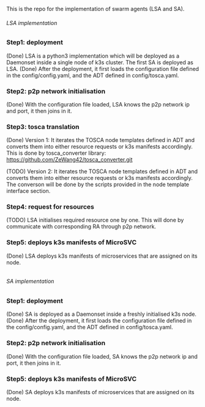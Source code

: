  This is the repo for the implementation of swarm agents (LSA and SA).

###### LSA implementation

### Step1: deployment
(Done) LSA is a python3 implementation which will be deployed as a Daemonset inside a single node of k3s cluster. The first SA is deployed as LSA.
(Done) After the deployment, it first loads the configuration file defined in the config/config.yaml, and the ADT defined in config/tosca.yaml.

### Step2: p2p network initialisation
(Done) With the configuration file loaded, LSA knows the p2p network ip and port, it then joins in it.

### Step3: tosca translation
(Done) Version 1: It iterates the TOSCA node templates defined in ADT and converts them into either resource requests or k3s manifests accordingly.
This is done by tosca_converter library: https://github.com/ZeWang42/tosca_converter.git

(TODO) Version 2: It iterates the TOSCA node templates defined in ADT and converts them into either resource requests or k3s manifests accordingly.
The converson will be done by the scripts provided in the node template interface section.

### Step4: request for resources
(TODO) LSA initialises required resource one by one. This will done by communicate with corresponding RA through p2p network.

### Step5: deploys k3s manifests of MicroSVC
(Done) LSA deploys k3s manifests of microservices that are assigned on its node.

###### 



###### SA implementation

### Step1: deployment
(Done) SA is deployed as a Daemonset inside a freshly initialised k3s node.
(Done) After the deployment, it first loads the configuration file defined in the config/config.yaml, and the ADT defined in config/tosca.yaml.

### Step2: p2p network initialisation
(Done) With the configuration file loaded, SA knows the p2p network ip and port, it then joins in it.

### Step5: deploys k3s manifests of MicroSVC
(Done) SA deploys k3s manifests of microservices that are assigned on its node.

###### 
